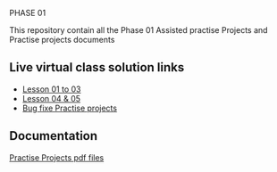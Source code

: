 PHASE 01

This repository contain all the Phase 01 
Assisted practise Projects and Practise projects documents



## Live virtual class solution links

 
 - [Lesson 01 to 03](https://github.com/R-NandaKumar/Java-Fsd/tree/main/Assisted_Practice_Projects_Phase_01/src/com)
 - [Lesson 04 & 05](https://github.com/R-NandaKumar/Java-Fsd/tree/main/Assisted_Practice_Projects_Phase_01/src/DataStructureAndAlgorithm)
 - [Bug fixe Practise projects](https://github.com/R-NandaKumar/Java-Fsd/tree/main/BugFix(Practise_Project))

## Documentation

[Practise Projects pdf files](https://github.com/R-NandaKumar/Java-Fsd/tree/main/Practise_Project)


